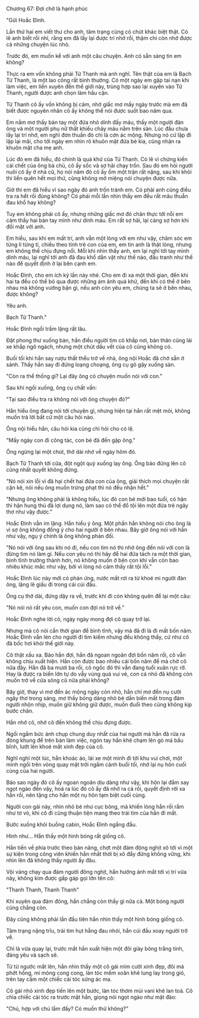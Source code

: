 




Chương 67: Đợi chờ là hạnh phúc


"Gửi Hoắc Đình.

Lần thứ hai em viết thư cho anh, tâm trạng cũng có chút khác biệt thật. Có lẽ anh biết rồi nhỉ, rằng em đã lấy lại được trí nhớ rồi, thậm chí còn nhớ được cả những chuyện lúc nhỏ.

Trước đó, em muốn kể với anh một câu chuyện. Anh có sẵn sàng tin em không?

Thực ra em vốn không phải Tử Thanh mà anh nghĩ. Tên thật của em là Bạch Tử Thanh, là một lao công rất bình thường. Có một ngày em gặp tai nạn khi làm việc, em liền xuyên đến thế giới này, trùng hợp sao lại xuyên vào Tử Thanh, người được anh chọn làm hầu cận.

Tử Thanh cô ấy vốn không bị câm, nhờ giấc mơ mấy ngày trước mà em đã biết được nguyên nhân cô ấy không thể nói được suốt bao năm qua.

Em nằm mơ thấy bàn tay một đứa nhỏ dính đầy máu, thấy một người đàn ông và một người phụ nữ thất khiếu chảy máu nằm trên sàn. Lúc đầu chưa lấy lại trí nhớ, em nghĩ đơn thuần đó chỉ là cơn ác mộng. Nhưng nó cứ lặp đi lặp lại mãi, cho tới ngày em nhìn rõ khuôn mặt đứa bé kia, cũng nhận ra khuôn mặt cha mẹ anh.

Lúc đó em đã hiểu, đó chính là quá khứ của Tử Thanh. Có lẽ vì chứng kiến cái chết của ông bà chủ, cô ấy sốc và sợ hãi chạy trốn. Sau đó em hỏi người nuôi cô ấy ở nhà cũ, họ nói năm đó cô ấy ốm một trận rất nặng, sau khi khỏi thì liền quên hết mọi thứ, cũng không mở miệng nói chuyện được nữa.

Giờ thì em đã hiểu vì sao ngày đó anh trốn tránh em. Có phải anh cũng điều tra ra hết rồi đúng không? Có phải mỗi lần nhìn thấy em đều rất mâu thuẫn đau khổ hay không?

Tuy em không phải cô ấy, nhưng những giấc mơ đó chân thực tới nỗi em cảm thấy hai bàn tay mình như dính máu. Em rất sợ hãi, lại càng sợ hơn khi đối mặt với anh.

Em hiểu, sau khi em mất trí, anh vẫn một lòng với em như vậy, chăm sóc em từng li từng tí, chiều theo tính trẻ con của em, em tin anh là thật lòng, nhưng em không thể chịu đựng nổi. Mỗi khi nhìn thấy anh, em lại nghĩ tới tay mình dính máu, lại nghĩ tới anh đã đau khổ dằn vặt như thế nào, đấu tranh như thế nào để quyết định ở lại bên cạnh em.

Hoắc Đình, cho em ích kỷ lần này nhé. Cho em đi xa một thời gian, đến khi hai ta đều có thể bỏ qua được những ám ảnh quá khứ, đến khi có thể ở bên nhau mà không vướng bận gì, nếu anh còn yêu em, chúng ta sẽ ở bên nhau, được không?



Yêu anh.

Bạch Tử Thanh."

Hoắc Đình ngồi trầm lặng rất lâu.

Đặt phong thư xuống bàn, hắn điều người tìm cô khắp nơi, bản thân cũng lái xe khắp ngõ ngách, nhưng một chút dấu vết của cô cũng không có.

Buối tối khi hắn say rượu thất thểu trở về nhà, ông nội Hoắc đã chờ sẵn ở sảnh. Thấy hắn say đi đứng loạng choạng, ông cụ gõ gậy xuống sàn.

"Còn ra thể thống gì? Lại đây ông có chuyện muốn nói với con."

Sau khi ngồi xuống, ông cụ chất vấn:

"Tại sao điều tra ra không nói với ông chuyện đó?"

Hắn hiểu ông đang nói tới chuyện gì, nhưng hiện tại hắn rất mệt mỏi, không muốn trả lời bất cứ một câu hỏi nào.

Ông nội hiểu hắn, câu hỏi kia cũng chỉ hỏi cho có lệ.

"Mấy ngày con đi công tác, con bé đã đến gặp ông."

Ông ngừng lại một chút, thở dài nhớ về ngày hôm đó.

Bạch Tử Thanh tới cửa, đột ngột quỳ xuống lạy ông. Ông bảo đứng lên cô cũng nhất quyết không đứng.

"Nó nói xin lỗi vì đã hại chết hai đứa con của ông, giải thích mọi chuyện rất cặn kẽ, nói nếu ông muốn trừng phạt thì nó đều nhận hết."

"Nhưng ông không phải là không hiểu, lúc đó con bé mới bao tuổi, có hận thì hận hung thủ đã lợi dụng nó, làm sao có thể đổ tội lên một đứa trẻ ngây thơ như vậy được."



Hoắc Đình vẫn im lặng. Hắn hiểu ý ông. Một phần hắn không nói cho ông là vì sợ ông không đồng ý cho hai người ở bên nhau. Bây giờ ông nói với hắn như vậy, ngụ ý chính là ông không phản đối.

"Nó nói với ông sau khi nó đi, nếu con tìm nó thì nhờ ông đến nói với con là đừng tìm nó làm gì. Nếu con yêu nó thì hãy để hai đứa tách ra một thời gian, bình tĩnh trưởng thành hơn, nó không muốn ở bên con khi vẫn còn bao nhiêu khúc mắc như vậy, bởi vì lòng nó cảm thấy rất tội lỗi."

Hoắc Đình lúc này mới có phản ứng, nước mắt rơi ra từ khoé mi người đàn ông, lặng lẽ giấu đi trong cái cúi đầu.

Ông cụ thở dài, đứng dậy ra về, trước khi đi còn không quên để lại một câu:

"Nó nói nó rất yêu con, muốn con đợi nó trở về."

Hoắc Đình nghe lời cô, ngày ngày mong đợi cô quay trở lại.

Nhưng mà cô nói cần thời gian để bình tĩnh, vậy mà đã đi là đi mất bốn năm. Hoắc Đình vẫn lén cho người đi tìm kiếm nhưng đều không thấy, cứ như cô đã bốc hơi khỏi thế giới này.

Cô thật xấu xa. Bảo hắn đợi, hắn đã ngoan ngoãn đợi bốn năm rồi, cô vẫn không chịu xuất hiện. Hắn còn được bao nhiêu cái bốn năm để mà chờ cô nữa đây. Hắn đã ba mươi ba rồi, cô ngốc đó thì vẫn đang tuổi xuân rực rỡ. Hay là được ra biển lớn tự do vẫy vùng quá vui vẻ, con cá nhỏ đã không còn muốn trở về cửa sông cũ nữa phải không?

Bây giờ, thay vì mơ đến ác mộng ngày còn nhỏ, hắn chỉ mơ đến nụ cười ngây thơ trong sáng, mơ thấy bóng dáng nhỏ bé dần biến mất trong đám người nhộn nhịp, muốn giữ không giữ được, muốn đuổi theo cũng không kịp bước chân.

Hắn nhớ cô, nhớ cô đến không thể chịu đựng được.

Ngồi ngắm bức ảnh chụp chung duy nhất của hai người mà hắn đã rửa ra đóng khung để trên bàn làm việc, ngón tay hắn khẽ chạm lên gò má bầu bĩnh, lướt lên khoé mắt xinh đẹp của cô.

Nghĩ nghĩ một lúc, hắn khoác áo, lái xe một mình đi tới khu vui chơi, một mình ngồi trên vòng quay mặt trời ngắm cảnh buổi tối, nhớ lại nụ hôn cuối cùng của hai người.

Bảo sao ngày đó cô ấy ngoan ngoãn dịu dàng như vậy, khi hôn lại đắm say ngọt ngào đến vậy, hoá ra lúc đó cô ấy đã nhớ ra cả rồi, quyết định rời xa hắn rồi, nên tặng cho hắn một nụ hôn tạm biệt cuối cùng.

Người con gái này, nhìn nhỏ bé như cục bông, mà khiến lòng hắn rối rắm như tơ vò, khi cô đi cũng thuận tiện mang theo trái tim của hắn đi mất.

Bước xuống khỏi buồng cabin, Hoắc Đình ngẩng đầu.



Hình như... Hắn thấy một hình bóng rất giống cô.

Hắn tiến về phía trước theo bản năng, chợt một đám động nghịt xô tới vì một sự kiện trong công viên khiến hắn nhất thời bị xô đẩy đứng không vững, khi nhìn lên đã không thấy người ấy đâu.

Vội vàng chạy qua đám người đông nghịt, hắn hướng ánh mắt tới vị trí vừa nãy, không kìm được gấp gáp gọi lớn tên cô:

"Thanh Thanh, Thanh Thanh"

Khi xuyên qua đám đông, hắn chẳng còn thấy gì nữa cả. Một bóng người cũng chẳng còn.

Đây cũng không phải lần đầu tiên hắn nhìn thấy một hình bóng giống cô.

Tâm trạng nặng trĩu, trái tim hụt hẫng đau nhói, hắn cúi đầu xoay người trở về.

Chỉ là vừa quay lại, trước mắt hắn xuất hiện một đôi giày bông trắng tinh, đáng yêu và sạch sẽ.

Từ từ ngước mắt lên, hắn nhìn thấy một cô gái mỉm cười xinh đẹp, đôi má phớt hồng, mi mỏng cong cong, làn tóc mềm xoăn khẽ lung lay trong gió, trên tay cầm một chiếc cài tóc sừng ác ma.

Cô gái nhỏ xinh đẹp tiến lên một bước, làn tóc thơm mùi vani khẽ lan toả. Cô chìa chiếc cài tóc ra trước mặt hắn, giọng nói ngọt ngào như mật đào:

"Chú, hợp với chú lắm đấy? Có muốn thử không?"




